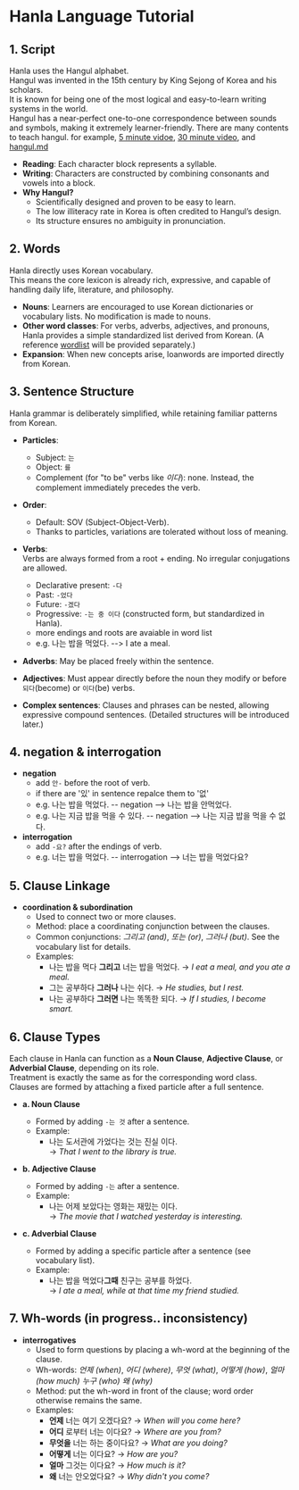 # Hanla Language Tutorial

## 1. Script

Hanla uses the Hangul alphabet.  
Hangul was invented in the 15th century by King Sejong of Korea and his scholars.  
It is known for being one of the most logical and easy-to-learn writing systems in the world.  
Hangul has a near-perfect one-to-one correspondence between sounds and symbols, making it extremely learner-friendly. 
There are many contents to teach hangul. for example, [5 minute vidoe](https://youtu.be/TE4eplsFSms?si=C5mXJmyDFPbAqIUJ), [30 minute video](https://youtu.be/85qJXvyFrIc?si=DzUqZzVYO5BEocEz), and [hangul.md](hangul.md)

- **Reading**: Each character block represents a syllable.  
- **Writing**: Characters are constructed by combining consonants and vowels into a block.  
- **Why Hangul?**  
  - Scientifically designed and proven to be easy to learn.  
  - The low illiteracy rate in Korea is often credited to Hangul’s design.  
  - Its structure ensures no ambiguity in pronunciation.

## 2. Words

Hanla directly uses Korean vocabulary.  
This means the core lexicon is already rich, expressive, and capable of handling daily life, literature, and philosophy.  

- **Nouns**: Learners are encouraged to use Korean dictionaries or vocabulary lists. No modification is made to nouns.  
- **Other word classes**: For verbs, adverbs, adjectives, and pronouns, Hanla provides a simple standardized list derived from Korean. (A reference [wordlist](word_list.md) will be provided separately.)  
- **Expansion**: When new concepts arise, loanwords are imported directly from Korean.

## 3. Sentence Structure

Hanla grammar is deliberately simplified, while retaining familiar patterns from Korean.  

- **Particles**:  
  - Subject: `는`  
  - Object: `를`  
  - Complement (for "to be" verbs like *이다*): none. Instead, the complement immediately precedes the verb.  

- **Order**:  
  - Default: SOV (Subject-Object-Verb).  
  - Thanks to particles, variations are tolerated without loss of meaning.  

- **Verbs**:  
  Verbs are always formed from a root + ending. No irregular conjugations are allowed.  
  - Declarative present: `-다`  
  - Past: `-었다`  
  - Future: `-겠다`  
  - Progressive: `-는 중 이다` (constructed form, but standardized in Hanla).
  - more endings and roots are avaiable in word list
  - e.g. 나는 밥을 먹었다. --> I ate a meal. 

- **Adverbs**: May be placed freely within the sentence.
  
- **Adjectives**: Must appear directly before the noun they modify or before `되다`(become) or `이다`(be) verbs.

- **Complex sentences**: Clauses and phrases can be nested, allowing expressive compound sentences. (Detailed structures will be introduced later.)

## 4. negation & interrogation

- **negation**
  - add `안-` before the root of verb.
  - if there are '있' in sentence repalce them to '없'
  - e.g. 나는 밥을 먹었다. -- negation --> 나는 밥을 안먹었다.
  - e.g. 나는 지금 밥을 먹을 수 있다. -- negation --> 나는 지금 밥을 먹을 수 없다.
- **interrogation**
  - add `-요?` after the endings of verb.
  - e.g. 너는 밥을 먹었다. -- interrogation --> 너는 밥을 먹었다요?
 
## 5. Clause Linkage

- **coordination & subordination**
  - Used to connect two or more clauses. 
  - Method: place a coordinating conjunction between the clauses.  
  - Common conjunctions: *그리고 (and)*, *또는 (or)*, *그러나 (but)*. See the vocabulary list for details.  
  - Examples:  
    - 나는 밥을 먹다 **그리고** 너는 밥을 먹었다. → *I eat a meal, and you ate a meal.*  
    - 그는 공부하다 **그러나** 나는 쉬다. → *He studies, but I rest.*
    - 나는 공부하다 **그러면** 나는 똑똑한 되다. → *If I studies, I become smart.*

## 6. Clause Types

Each clause in Hanla can function as a **Noun Clause**, **Adjective Clause**, or **Adverbial Clause**, depending on its role.  
Treatment is exactly the same as for the corresponding word class.  
Clauses are formed by attaching a fixed particle after a full sentence.

- **a. Noun Clause**  
  - Formed by adding `-는 것` after a sentence.  
  - Example:  
    - 나는 도서관에 가었다는 것는 진실 이다.  
      → *That I went to the library is true.*  

- **b. Adjective Clause**  
  - Formed by adding `-는` after a sentence.  
  - Example:  
    - 나는 어제 보았다는 영화는 재밌는 이다.  
      → *The movie that I watched yesterday is interesting.*  

- **c. Adverbial Clause**  
  - Formed by adding a specific particle after a sentence (see vocabulary list).  
  - Example:  
    - 나는 밥을 먹었다**그때** 친구는 공부를 하었다.  
      → *I ate a meal, while at that time my friend studied.*

## 7. Wh-words (in progress.. inconsistency)

- **interrogatives**
  - Used to form questions by placing a wh-word at the beginning of the clause.  
  - Wh-words: *언제 (when)*, *어디 (where)*, *무엇 (what)*, *어떻게 (how)*, *얼마 (how much)* *누구 (who)* *왜 (why)*
  - Method: put the wh-word in front of the clause; word order otherwise remains the same.  
  - Examples:  
    - **언제** 너는 여기 오겠다요? → *When will you come here?*  
    - **어디** 로부터 너는 이다요? → *Where are you from?*  
    - **무엇을** 너는 하는 중이다요? → *What are you doing?*  
    - **어떻게** 너는 이다요? → *How are you?*  
    - **얼마** 그것는 이다요? → *How much is it?*  
    - **왜** 너는 안오었다요? → *Why didn't you come?*
